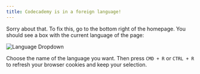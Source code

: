 ```yaml
---
title: Codecademy is in a foreign language!
---
```


Sorry about that. To fix this, go to the bottom right of the homepage. You should see a box with the current language of the page:

![Language Dropdown](https://raw.github.com/RyzacInc/help.codecademy.com/master/published/_assets/_img/codecademy-is-in-a-foreign-language.png)

Choose the name of the language you want. Then press `CMD + R` or `CTRL + R` to refresh your browser cookies and keep your selection. 